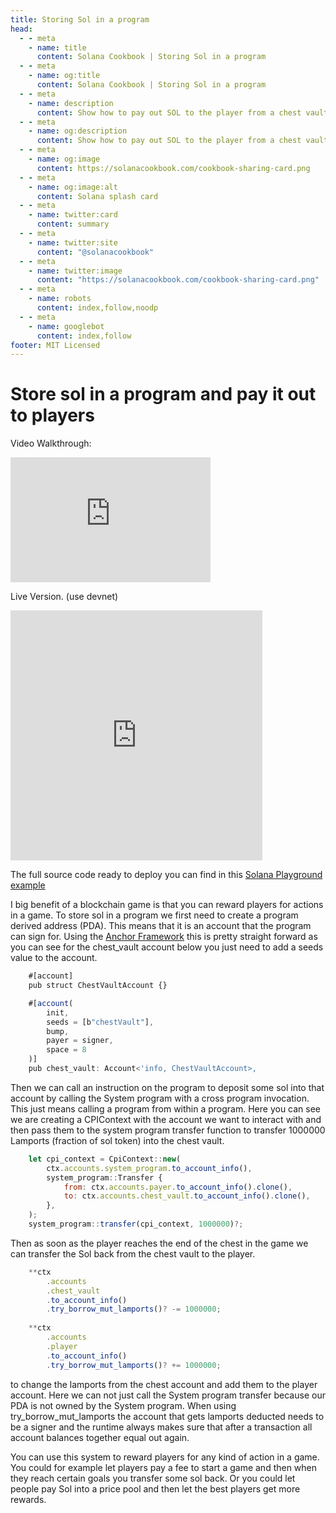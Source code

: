 ```yaml
---
title: Storing Sol in a program
head:
  - - meta
    - name: title
      content: Solana Cookbook | Storing Sol in a program
  - - meta
    - name: og:title
      content: Solana Cookbook | Storing Sol in a program
  - - meta
    - name: description
      content: Show how to pay out SOL to the player from a chest vault
  - - meta
    - name: og:description
      content: Show how to pay out SOL to the player from a chest vault
  - - meta
    - name: og:image
      content: https://solanacookbook.com/cookbook-sharing-card.png
  - - meta
    - name: og:image:alt
      content: Solana splash card
  - - meta
    - name: twitter:card
      content: summary
  - - meta
    - name: twitter:site
      content: "@solanacookbook"
  - - meta
    - name: twitter:image
      content: "https://solanacookbook.com/cookbook-sharing-card.png"
  - - meta
    - name: robots
      content: index,follow,noodp
  - - meta
    - name: googlebot
      content: index,follow
footer: MIT Licensed
---
```


# Store sol in a program and pay it out to players

Video Walkthrough:
<div class="video-block">
<iframe width="320" height="200" src="https://www.youtube.com/embed/gILXyWvXu7M" title="YouTube video player" frameborder="0" allow="accelerometer; autoplay; clipboard-write; encrypted-media; gyroscope; picture-in-picture; web-share" allowfullscreen></iframe>
</div>

Live Version. (use devnet)
<iframe height='400' scrolling='no' title='OZXQWp' src='https://solplay.de/TinyAdventureTwo/index.html' frameborder='no' allowtransparency='true' allowfullscreen='true' style='width: 80%;'>
</iframe>

The full source code ready to deploy you can find in this [Solana Playground example](https://beta.solpg.io/tutorials/tiny-adventure-two)

I big benefit of a blockchain game is that you can reward players for actions in a game.
To store sol in a program we first need to create a program derived address (PDA).
This means that it is an account that the program can sign for. Using the [Anchor Framework](https://www.anchor-lang.com/) this is pretty straight forward as you can see for the chest_vault account below you just need to add a seeds value to the account.

```js 
    #[account]
    pub struct ChestVaultAccount {}

    #[account(
        init,
        seeds = [b"chestVault"],
        bump,
        payer = signer,
        space = 8
    )]
    pub chest_vault: Account<'info, ChestVaultAccount>,
```

Then we can call an instruction on the program to deposit some sol into that account by calling the System program with a cross program invocation. This just means calling a program from within a program. Here you can see we are creating a CPIContext with the account we want to interact with and then pass them to the system program transfer function to transfer 1000000 Lamports (fraction of sol token) into the chest vault. 

```js 
    let cpi_context = CpiContext::new(
        ctx.accounts.system_program.to_account_info(),
        system_program::Transfer {
            from: ctx.accounts.payer.to_account_info().clone(),
            to: ctx.accounts.chest_vault.to_account_info().clone(),
        },
    );
    system_program::transfer(cpi_context, 1000000)?;
```

Then as soon as the player reaches the end of the chest in the game we can transfer the Sol back from the chest vault to the player.

```js 
    **ctx
        .accounts
        .chest_vault
        .to_account_info()
        .try_borrow_mut_lamports()? -= 1000000;
        
    **ctx
        .accounts
        .player
        .to_account_info()
        .try_borrow_mut_lamports()? += 1000000;
```

to change the lamports from the chest account and add them to the player account. Here we can not just call the System program transfer because our PDA is not owned by the System program. When using try_borrow_mut_lamports the account that gets lamports deducted needs to be a signer and the runtime always makes sure that after a transaction all account balances together equal out again. 

You can use this system to reward players for any kind of action in a game. You could for example let players pay a fee to start a game and then when they reach certain goals you transfer some sol back. Or you could let people pay Sol into a price pool and then let the best players get more rewards. 
